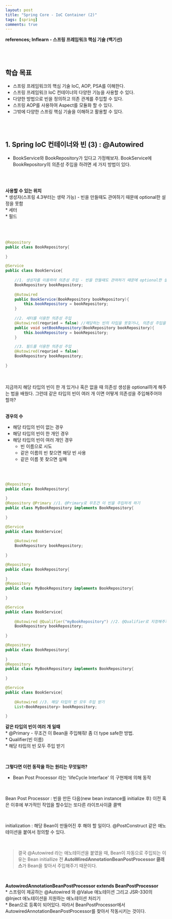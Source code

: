 ```yaml
---
layout: post
title: "Spring Core - IoC Container (2)"
tags: [spring]
comments: true
---
```


**references; Inflearn - 스프링 프레임워크 핵심 기술 (백기선)**

<br>
<br>

## 학습 목표
* 스프링 프레임워크의 핵심 기술 IoC, AOP, PSA를 이해한다.
* 스프링 프레임워크 IoC 컨테이너의 다양한 기능을 사용할 수 있다.
* 다양한 방법으로 빈을 정의하고 의존 관계를 주입할 수 있다.
* 스프링 AOP를 사용하여 Aspect를 모듈화 할 수 있다.
* 그밖에 다양한 스프링 핵심 기술을 이해하고 활용할 수 있다.
<br>
<br>

## 1. Spring IoC 컨테이너와 빈 (3) : @Autowired

* BookService와 BookRepository가 있다고 가정해보자. BookService에 BookRepository의 의존성 주입을 하려면 세 가지 방법이 있다.
<br>
<br>

**사용할 수 있는 위치**<br> 
    * 생성자(스프링 4.3부터는 생략 가능) - 빈을 만들때도 관여하기 때문에 optional한 설정을 못함<br> 
    * 세터<br> 
    * 필드<br> 
<br>    
<br>

```java
@Repository
public class BookRepository{
    
}

@Service
public class BookService{
    
    //1. 생성자를 이용하여 의존성 주입 - 빈을 만들때도 관여하기 때문에 optional한 설정을 못함
    BookRepository bookRepository;
    
    @Autowired
    public BookService(BookRepository bookRepository){
        this.bookRepository = bookRepository;
    }
    
    //2. 세터를 이용한 의존성 주입
    @Autowired(requried = false) //해당하는 빈의 타입을 못찾거나, 의존성 주입을 할 수 없는 경우에는 애플리케이션 구동이 제대로 되지 않음. 그럴때 optional로 설정을 해줌.
    public void setBookRepository(BookRepository bookRepository){
        this.bookRepository = bookRepository;
    }

    //3. 필드를 이용한 의존성 주입 
    @Autowired(requried = false)
    BookRepository bookRepository;
    
}
```

<br>
<br>
지금까지 해당 타입의 빈이 한 개 있거나 혹은 없을 때 의존성 생성을 optional하게 해주는 법을 배웠다. 그런데 같은 타입의 빈이 여러 개 이면 어떻게 의존성을 주입해주어야 할까? 
<br>
<br>

**경우의 수**
* 해당 타입의 빈이 없는 경우
* 해당 타입의 빈이 한 개인 경우
* 해당 타입의 빈이 여러 개인 경우
    * 빈 이름으로 시도
    * 같은 이름의 빈 찾으면 해당 빈 사용
    * 같은 이름 못 찾으면 실패
<br>
<br>
    
```java
@Repository
public class BookRepository{
    
}
@Repository @Primary //1. @Primary로 무조건 이 빈을 주입하게 하기
public class MyBookRepository implements BookRepository{
    
}

@Service
public class BookService{
    
    @Autowired
    BookRepository bookRepository;
    
}
```

```java
@Repository
public class BookRepository{
    
}
@Repository
public class MyBookRepository implements BookRepository{
    
}

@Service
public class BookService{
    
    @Autowired @Qualifier("myBookRepository") //2. @Qualifier로 지정해주기
    BookRepository bookRepository;
    
}
```    

```java
@Repository
public class BookRepository{
    
}
@Repository
public class MyBookRepository implements BookRepository{
    
}

@Service
public class BookService{
    
    @Autowired //3. 해당 타입의 빈 모두 주입 받기
    List<BookRepository> bookRepository;
    
}

```

**같은 타입의 빈이 여러 개 일때**<br>
    * @Primary - 무조건 이 Bean을 주입해줘! 좀 더 type safe한 방법.<br>
    * Qualifier(빈 이름)<br>
    * 해당 타입의 빈 모두 주입 받기<br>

<br>

**그렇다면 이런 동작을 하는 원리는 무엇일까?**
* Bean Post Processor 라는 'lifeCycle Interface' 의 구현체에 의해 동작

<br>

Bean Post Processor 
: 빈을 만든 다음(new bean instance를 initialize 후) 이전 혹은 이후에 부가적인 작업을 할수있는 또다른 라이프사이클 콜백

<br>

initialization
: 해당 Bean이 만들어진 후 해야 할 일이다. @PostConstruct 같은 애노테이션을 붙여서 정의할 수 있다. 

<br>

>결국 @Autowired 라는 애노테이션을 붙였을 때, Bean이 자동으로 주입되는 이유는
>Bean initiallize 전 **AutoWiredAnnotationBeanPostProcessor 클래스**가 Bean을 찾아서 주입해주기 때문이다.

<br>

**AutowiredAnnotationBeanPostProcessor extends BeanPostProcessor**<br>
    * 스프링이 제공하는 @Autowired 와 @Value 애노테이션 그리고 JSR-330의 @Inject 애노테이션을 지원하는 애노테이션 처리기<br>
    * Bean으로 등록이 되어있다. 따라서 BeanPostProcessor에서 AutowiredAnnotationBeanPostProcessor를 찾아서 작동시키는 것이다.<br> 


